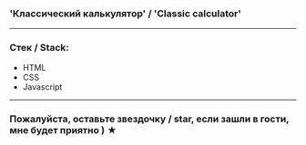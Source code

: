
### 'Классический калькулятор' / 'Classic calculator'

---

### Стек / Stack: 

* HTML
* CSS
* Javascript 

---

### Пожалуйста, оставьте звездочку / star, если зашли в гости, мне будет приятно ) ★

